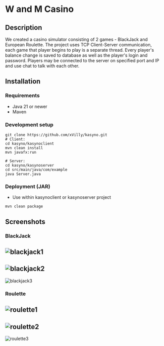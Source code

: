 # W and M Casino

## Description
We created a casino simulator consisting of 2 games - BlackJack and European Roulette. The project uses TCP Client-Server communication, each game that player begins to play is a separate thread.
Every player's balance change is saved to database as well as the player's login and password. Players may be connected to the server on specified port and IP and use chat to talk with each other.

## Installation
### Requirements
- Java 21 or newer
- Maven
### Development setup
```shell
git clone https://github.com/xVilly/kasyno.git
# Client:
cd kasyno/kasynoclient
mvn clean install
mvn javafx:run

# Server:
cd kasyno/kasynoserver
cd src/main/java/com/example
java Server.java
```
### Deployment (JAR)
- Use within kasynoclient or kasynoserver project
```shell
mvn clean package
```
## Screenshots 
### BlackJack

![blackjack1](https://github.com/user-attachments/assets/043d5e92-73ff-4e8d-be43-83759abcf1d5)
---
![blackjack2](https://github.com/user-attachments/assets/5fe3e434-3d9d-4491-9a69-ae3f30d078fe)
---
![blackjack3](https://github.com/user-attachments/assets/1d24789f-b1e8-44ca-9e45-528797a10693)
### Roulette

![roulette1](https://github.com/user-attachments/assets/ad33c1d0-f233-4d1f-9055-0facab3225b5)
---
![roulette2](https://github.com/user-attachments/assets/b8a97637-a138-4128-a9a3-21a9009bc856)
---
![roulette3](https://github.com/user-attachments/assets/95ae2472-6f3a-4812-8174-2ccda1838f1c)


